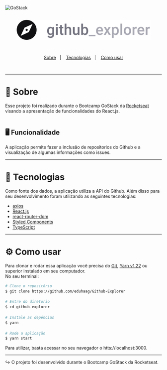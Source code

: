 <img alt="GoStack" src="https://storage.googleapis.com/golden-wind/bootcamp-gostack/header-desafios.png" /><br/>
<br>

<p align="center">
  <img alt="Github Explorer" src="src/assets/logo.svg" />
</p>
<br>

<p align="center">
  <a href="#--sobre">Sobre</a>&nbsp;&nbsp;&nbsp;|&nbsp;&nbsp;&nbsp;
  <a href="-tecnologias">Tecnologias</a>&nbsp;&nbsp;&nbsp;|&nbsp;&nbsp;&nbsp;
  <a href="#-como-usar">Como usar</a>
</p><br>

---

# 📝 Sobre

Esse projeto foi realizado durante o Bootcamp GoStack da [Rocketseat](https://github.com/Rocketseat/) visando a apresentação de funcionalidades do React.js.<br>
<br>

## 🖥 Funcionalidade

A aplicação permite fazer a inclusão de repositorios do Github e a visualização de algumas informações como issues.

---

# 🚀 Tecnologias

Como fonte dos dados, a aplicação utiliza a API do Github. Além disso para seu desenvolvimento foram utilizando as seguintes tecnologias:

- [axios](https://github.com/axios/axios)
- [React.js](http://react.org)
- [react-router-dom](https://github.com/ReactTraining/react-router/tree/master/packages/react-router-dom)
- [Styled Components](https://styled-components.com/)
- [TypeScript](https://www.typescriptlang.org/)

---

# ⚙ Como usar

Para clonar e rodar essa aplicação você precisa do [Git](https://git-scm.com/), [Yarn v1.22](https://yarnpkg.com/) ou superior instalado em seu computador. <br>
No seu terminal:

```bash
# Clone o repositório
$ git clone https://github.com/eduhaag/Github-Explorer

# Entre do diretorio
$ cd github-explorer

# Instale as depências
$ yarn

# Rode a aplicação
$ yarn start
```

Para utilizar, basta acessar no seu navegador o htts://localhost:3000.

---

↪ O projeto foi desenvolvido durante o Bootcamp GoStack da Rocketseat.
